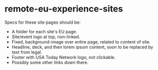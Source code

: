 # remote-eu-experience-sites

Specs for these site pages should be:

* A folder for each site's EU page.
* Site/event logo at top, non-linked.
* Fixed, background-image over entire page, related to content of site.
* Headline, deck, and then lorem ipsum content, soon to be replaced by text from legal.
* Footer with USA Today Network logo, not clickable.
* Possibly some other links down there.
